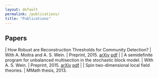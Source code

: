 ```yaml
---
layout: default
permalink: /publications/
title: "Publications"
---
```


<article class="wrap" itemscope itemtype="http://schema.org/Article">
<div class="inner-wrap">

## Papers

| How Robust are Reconstruction Thresholds for Community Detection?
|     With A. Moitra and A. S. Wein.
|     Preprint, 2015. [arXiv](http://arxiv.org/abs/1511.01473) [pdf](http://arxiv.org/pdf/1511.01473.pdf)
|
| A semidefinite program for unbalanced multisection in the stochastic block model.
|     With A. S. Wein.
|     Preprint, 2015. [arXiv](http://arxiv.org/abs/1507.05605) [pdf](http://arxiv.org/pdf/1507.05605.pdf)
|
| Spin two-dimensional local field theories.
|     MMath thesis, 2013.

</div>
</article>
